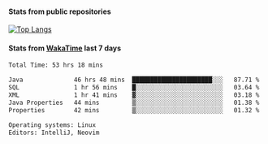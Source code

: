 #### Stats from public repositories

[![Top Langs](https://github-readme-stats.vercel.app/api/top-langs/?username=hyoghurt&layout=compact&exclude_repo=multiserver,docker_compose&langs_count=6)](https://github.com/anuraghazra/github-readme-stats)

#### Stats from [WakaTime](https://wakatime.com/@hyoghurt) last 7 days
<!--START_SECTION:waka-->

```txt
Total Time: 53 hrs 18 mins

Java              46 hrs 48 mins  ██████████████████████░░░   87.71 %
SQL               1 hr 56 mins    █░░░░░░░░░░░░░░░░░░░░░░░░   03.64 %
XML               1 hr 41 mins    ▓░░░░░░░░░░░░░░░░░░░░░░░░   03.18 %
Java Properties   44 mins         ▒░░░░░░░░░░░░░░░░░░░░░░░░   01.38 %
Properties        42 mins         ▒░░░░░░░░░░░░░░░░░░░░░░░░   01.32 %

Operating systems: Linux
Editors: IntelliJ, Neovim
```

<!--END_SECTION:waka-->
